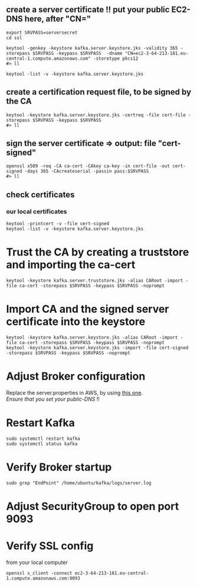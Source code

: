 
## create a server certificate !! put your public EC2-DNS here, after "CN="
```
export SRVPASS=serversecret
cd ssl

keytool -genkey -keystore kafka.server.keystore.jks -validity 365 -storepass $SRVPASS -keypass $SRVPASS  -dname "CN=ec2-3-64-213-181.eu-central-1.compute.amazonaws.com" -storetype pkcs12
#> ll

keytool -list -v -keystore kafka.server.keystore.jks
```

## create a certification request file, to be signed by the CA
```
keytool -keystore kafka.server.keystore.jks -certreq -file cert-file -storepass $SRVPASS -keypass $SRVPASS
#> ll
```

## sign the server certificate => output: file "cert-signed"
```
openssl x509 -req -CA ca-cert -CAkey ca-key -in cert-file -out cert-signed -days 365 -CAcreateserial -passin pass:$SRVPASS
#> ll
```

## check certificates
### our local certificates
```
keytool -printcert -v -file cert-signed
keytool -list -v -keystore kafka.server.keystore.jks
```



# Trust the CA by creating a truststore and importing the ca-cert
```
keytool -keystore kafka.server.truststore.jks -alias CARoot -import -file ca-cert -storepass $SRVPASS -keypass $SRVPASS -noprompt

```
# Import CA and the signed server certificate into the keystore
```
keytool -keystore kafka.server.keystore.jks -alias CARoot -import -file ca-cert -storepass $SRVPASS -keypass $SRVPASS -noprompt
keytool -keystore kafka.server.keystore.jks -import -file cert-signed -storepass $SRVPASS -keypass $SRVPASS -noprompt
```

# Adjust Broker configuration  
Replace the server.properties in AWS, by using [this one](./server.properties).   
*Ensure that you set your public-DNS* !!

# Restart Kafka
```
sudo systemctl restart kafka
sudo systemctl status kafka  
```
# Verify Broker startup
```
sudo grep "EndPoint" /home/ubuntu/kafka/logs/server.log
```
# Adjust SecurityGroup to open port 9093

# Verify SSL config
from your local computer
```
openssl s_client -connect ec2-3-64-213-181.eu-central-1.compute.amazonaws.com:9093
```
